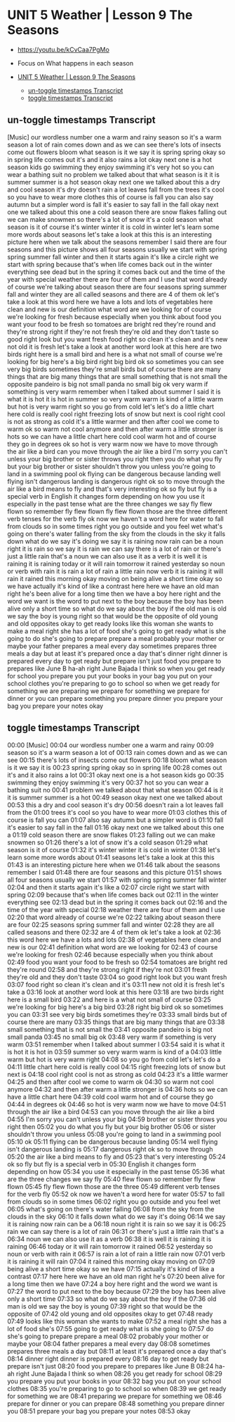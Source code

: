 # UNIT 5 Weather | Lesson 9 The Seasons

- <https://youtu.be/kCvCaa7PgMo>
- Focus on What happens in each season

- [UNIT 5 Weather | Lesson 9 The Seasons](#unit-5-weather--lesson-9-the-seasons)
  - [un-toggle timestamps Transcript](#un-toggle-timestamps-transcript)
  - [toggle timestamps Transcript](#toggle-timestamps-transcript)

## un-toggle timestamps Transcript

[Music]
our wordless number one a warm and rainy
season so it's a warm season a lot of
rain comes down and as we can see
there's lots of insects come out flowers
bloom what season is it we say it is
spring spring okay so in spring life
comes out it's and it also rains a lot
okay next one is a hot season kids go
swimming they enjoy swimming it's very
hot so you can wear a bathing suit no
problem we talked about that what season
is it it is summer summer is a hot
season okay next one we talked about
this a dry and cool season it's dry
doesn't rain a lot leaves fall from the
trees it's cool so you have to wear more
clothes this of course is fall you can
also say autumn but a simpler word is
fall it's easier to say fall in the fall
okay next one we talked about this one a
cold season there are snow flakes
falling out we can make snowmen so
there's a lot of snow it's a cold season
what season is it of course
it's winter winter it is cold in winter
let's learn some more words about
seasons let's take a look at this this
is an interesting picture here when we
talk about the seasons remember I said
there are four seasons and this picture
shows all four seasons usually we start
with spring spring summer fall winter
and then it starts again it's like a
circle right we start with spring
because that's when life comes back out
in the winter everything see
dead but in the spring it comes back out
and the time of the year with special
weather there are four of them and I use
that word already of course we're
talking about season there are four
seasons spring summer fall and winter
they are all called seasons and there
are 4 of them ok let's take a look at
this word here we have a lots and lots
of vegetables here clean and new is our
definition what word are we looking for
of course we're looking for fresh
because especially when you think about
food you want your food to be fresh so
tomatoes are bright red they're round
and they're strong right if they're not
fresh they're old and they don't taste
so good right look but you want fresh
food right so clean it's clean and it's
new not old it is fresh let's take a
look at another word look at this here
are two birds right here is a small bird
and here is a what not small of course
we're looking for big here's a big bird
right big bird ok so sometimes you can
see very big birds sometimes they're
small birds but of course there are many
things that are big many things that are
small something that is not small the
opposite pandeiro is big not small panda
no small big ok
very warm if something is very warm
remember when I talked about summer I
said it is what it is hot it is hot in
summer so very warm warm is kind of a
little warm but hot is very warm right
so you go from cold let's let's do a
little chart here cold is really cool
right freezing lots of snow but next is
cool right cool is not as strong as cold
it's a little warmer
and then after cool we come to warm ok
so warm not cool anymore
and then after warm a little stronger is
hots so we can have a little chart here
cold cool warm hot and of course they go
in degrees ok
so hot is very warm now we have to move
through the air like a bird
can you move through the air like a bird
I'm sorry you can't unless your big
brother or sister throws you right then
you do what you fly but your big brother
or sister shouldn't throw you unless
you're going to land in a swimming pool
ok
flying can be dangerous because landing
well flying isn't dangerous landing is
dangerous right ok so to move through
the air like a bird means to fly and
that's very interesting
ok so fly but fly is a special verb in
English it changes form depending on how
you use it especially in the past tense
what are the three changes we say fly
flew flown so remember fly flew flown
fly flew flown those are the three
different verb tenses for the verb fly
ok now we haven't a word here for water
to fall from clouds so in some times
right you go outside and you feel wet
what's going on there's water falling
from the sky from the clouds in the sky
it falls down what do we say it's doing
we say it is raining now rain can be a
noun right it is rain so we say it is
rain we can say there is a lot of rain
or there's just a little rain that's a
noun we can also use it as a verb
it is well it is raining it is raining
today or it will rain tomorrow it rained
yesterday so noun or verb with rain it
is rain a lot of rain a little rain now
verb it is raining it will rain
it rained this morning okay moving on
being alive a short time okay so we have
actually it's kind of like a contrast
here here we have an old man right he's
been alive for a long time then we have
a boy here right and the word we want is
the word to put next to the boy because
the boy has been alive only a short time
so what do we say about the boy if the
old man is old we say the boy is young
right so that would be the opposite of
old young and old opposites okay to get
ready
looks like this woman she wants to make
a meal right she has a lot of food she's
going to get ready what is she going to
do she's going to prepare prepare a meal
probably your mother or maybe your
father prepares a meal every day
sometimes prepares three meals a day but
at least it's prepared once a day that's
dinner right dinner is prepared every
day to get ready but prepare isn't just
food you prepare to prepares like June B
ha-ah right June Bajada I think so when
you get ready for school
you prepare you put your books in your
bag you put on your school clothes
you're preparing to go to school so when
we get ready for something we are
preparing we prepare for something we
prepare for dinner or you can prepare
something you prepare dinner you
prepare your bag you prepare your notes
okay

## toggle timestamps Transcript

00:00
[Music]
00:04
our wordless number one a warm and rainy
00:09
season so it's a warm season a lot of
00:13
rain comes down and as we can see
00:15
there's lots of insects come out flowers
00:18
bloom what season is it we say it is
00:23
spring spring okay so in spring life
00:28
comes out it's and it also rains a lot
00:31
okay next one is a hot season kids go
00:35
swimming they enjoy swimming it's very
00:37
hot so you can wear a bathing suit no
00:41
problem we talked about that what season
00:44
is it it is summer summer is a hot
00:49
season okay next one we talked about
00:53
this a dry and cool season it's dry
00:56
doesn't rain a lot leaves fall from the
01:00
trees it's cool so you have to wear more
01:03
clothes this of course is fall you can
01:07
also say autumn but a simpler word is
01:10
fall it's easier to say fall in the fall
01:16
okay next one we talked about this one a
01:19
cold season there are snow flakes
01:23
falling out we can make snowmen so
01:26
there's a lot of snow it's a cold season
01:29
what season is it of course
01:32
it's winter winter it is cold in winter
01:38
let's learn some more words about
01:41
seasons let's take a look at this this
01:43
is an interesting picture here when we
01:46
talk about the seasons remember I said
01:48
there are four seasons and this picture
01:51
shows all four seasons usually we start
01:57
with spring spring summer fall winter
02:04
and then it starts again it's like a
02:07
circle right we start with spring
02:09
because that's when life comes back out
02:11
in the winter everything see
02:13
dead but in the spring it comes back out
02:16
and the time of the year with special
02:18
weather there are four of them and I use
02:20
that word already of course we're
02:22
talking about season there are four
02:25
seasons spring summer fall and winter
02:28
they are all called seasons and there
02:32
are 4 of them ok let's take a look at
02:36
this word here we have a lots and lots
02:38
of vegetables here clean and new is our
02:41
definition what word are we looking for
02:43
of course we're looking for fresh
02:46
because especially when you think about
02:49
food you want your food to be fresh so
02:54
tomatoes are bright red they're round
02:58
and they're strong right if they're not
03:01
fresh they're old and they don't taste
03:04
so good right look but you want fresh
03:07
food right so clean it's clean and it's
03:11
new not old it is fresh let's take a
03:16
look at another word look at this here
03:18
are two birds right here is a small bird
03:22
and here is a what not small of course
03:25
we're looking for big here's a big bird
03:28
right big bird ok so sometimes you can
03:31
see very big birds sometimes they're
03:33
small birds but of course there are many
03:35
things that are big many things that are
03:38
small something that is not small the
03:41
opposite pandeiro is big not small panda
03:45
no small big ok
03:48
very warm if something is very warm
03:51
remember when I talked about summer I
03:54
said it is what it is hot it is hot in
03:59
summer so very warm warm is kind of a
04:03
little warm but hot is very warm right
04:08
so you go from cold let's let's do a
04:11
little chart here cold is really cool
04:15
right freezing lots of snow but next is
04:18
cool right cool is not as strong as cold
04:23
it's a little warmer
04:25
and then after cool we come to warm ok
04:30
so warm not cool anymore
04:32
and then after warm a little stronger is
04:36
hots so we can have a little chart here
04:39
cold cool warm hot and of course they go
04:44
in degrees ok
04:46
so hot is very warm now we have to move
04:51
through the air like a bird
04:53
can you move through the air like a bird
04:55
I'm sorry you can't unless your big
04:59
brother or sister throws you right then
05:02
you do what you fly but your big brother
05:06
or sister shouldn't throw you unless
05:08
you're going to land in a swimming pool
05:10
ok
05:11
flying can be dangerous because landing
05:14
well flying isn't dangerous landing is
05:17
dangerous right ok so to move through
05:20
the air like a bird means to fly and
05:23
that's very interesting
05:24
ok so fly but fly is a special verb in
05:30
English it changes form depending on how
05:34
you use it especially in the past tense
05:36
what are the three changes we say fly
05:40
flew flown so remember fly flew flown
05:45
fly flew flown those are the three
05:49
different verb tenses for the verb fly
05:52
ok now we haven't a word here for water
05:57
to fall from clouds so in some times
06:02
right you go outside and you feel wet
06:05
what's going on there's water falling
06:08
from the sky from the clouds in the sky
06:10
it falls down what do we say it's doing
06:14
we say it is raining now rain can be a
06:18
noun right it is rain so we say it is
06:25
rain we can say there is a lot of rain
06:31
or there's just a little rain that's a
06:34
noun we can also use it as a verb
06:38
it is well it is raining it is raining
06:46
today or it will rain tomorrow it rained
06:52
yesterday so noun or verb with rain it
06:57
is rain a lot of rain a little rain now
07:01
verb it is raining it will rain
07:04
it rained this morning okay moving on
07:09
being alive a short time okay so we have
07:15
actually it's kind of like a contrast
07:17
here here we have an old man right he's
07:20
been alive for a long time then we have
07:24
a boy here right and the word we want is
07:27
the word to put next to the boy because
07:29
the boy has been alive only a short time
07:33
so what do we say about the boy if the
07:36
old man is old we say the boy is young
07:39
right so that would be the opposite of
07:42
old young and old opposites okay to get
07:48
ready
07:49
looks like this woman she wants to make
07:52
a meal right she has a lot of food she's
07:55
going to get ready what is she going to
07:57
do she's going to prepare prepare a meal
08:02
probably your mother or maybe your
08:04
father prepares a meal every day
08:08
sometimes prepares three meals a day but
08:11
at least it's prepared once a day that's
08:14
dinner right dinner is prepared every
08:16
day to get ready but prepare isn't just
08:20
food you prepare to prepares like June B
08:24
ha-ah right June Bajada I think so when
08:26
you get ready for school
08:29
you prepare you put your books in your
08:32
bag you put on your school clothes
08:35
you're preparing to go to school so when
08:39
we get ready for something we are
08:41
preparing we prepare for something we
08:46
prepare for dinner or you can prepare
08:48
something you prepare dinner you
08:51
prepare your bag you prepare your notes
08:53
okay